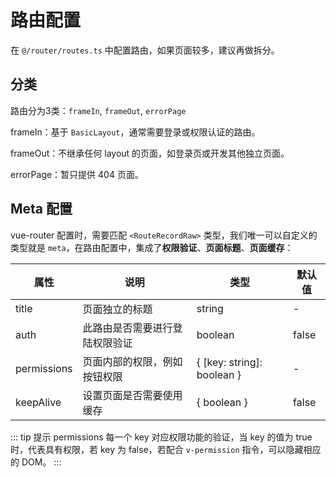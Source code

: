 # 路由配置

在 `@/router/routes.ts` 中配置路由，如果页面较多，建议再做拆分。

## 分类

路由分为3类：`frameIn`, `frameOut`, `errorPage`

frameIn：基于 `BasicLayout`，通常需要登录或权限认证的路由。

frameOut：不继承任何 layout 的页面，如登录页或开发其他独立页面。

errorPage：暂只提供 404 页面。

## Meta 配置

vue-router 配置时，需要匹配 `<RouteRecordRaw>` 类型，我们唯一可以自定义的类型就是 `meta`，在路由配置中，集成了**权限验证**、**页面标题**、**页面缓存**：

| 属性        | 说明                           | 类型                       | 默认值 |
| ----------- | ------------------------------ | -------------------------- | ------ |
| title       | 页面独立的标题                 | string                     | -      |
| auth        | 此路由是否需要进行登陆权限验证 | boolean                    | false  |
| permissions | 页面内部的权限，例如按钮权限   | { [key: string]: boolean } | -      |
| keepAlive | 设置页面是否需要使用缓存   | { boolean } | false      |

::: tip 提示
permissions 每一个 key 对应权限功能的验证，当 key 的值为 true 时，代表具有权限，若 key 为 false，若配合 `v-permission` 指令，可以隐藏相应的 DOM。
:::

